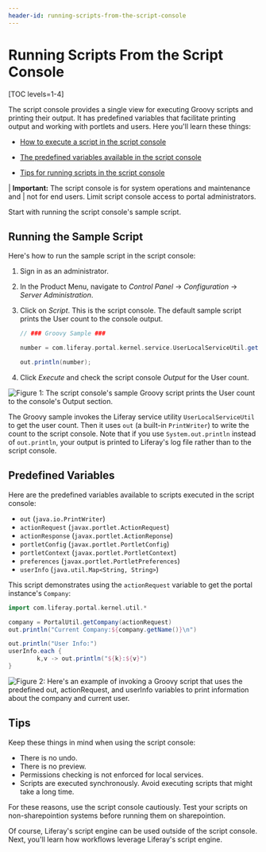 ```yaml
---
header-id: running-scripts-from-the-script-console
---
```


# Running Scripts From the Script Console

[TOC levels=1-4]

The script console provides a single view for executing Groovy scripts and
printing their output. It has predefined variables that facilitate printing
output and working with portlets and users. Here you'll learn these things:

- [How to execute a script in the script console](#running-the-sample-script) 

- [The predefined variables available in the script console](#predefined-variables)

- [Tips for running scripts in the script console](#tips)

| **Important:** The script console is for system operations and maintenance and
| not for end users. Limit script console access to portal administrators.

Start with running the script console's sample script. 

## Running the Sample Script

Here's how to run the sample script in the script console:

1.  Sign in as an administrator.

2.  In the Product Menu, navigate to *Control Panel* &rarr; *Configuration*
    &rarr; *Server Administration*. 

3.  Click on *Script*. This is the script console. The default sample script
    prints the User count to the console output. 

    ```groovy
    // ### Groovy Sample ###

    number = com.liferay.portal.kernel.service.UserLocalServiceUtil.getUsersCount();

    out.println(number);
    ```

4.  Click *Execute* and check the script console *Output* for the User count.

![Figure 1: The script console's sample Groovy script prints the User count to the console's *Output* section.](../../../images/groovy-script-sample.png)

The Groovy sample invokes the Liferay service utility `UserLocalServiceUtil` to
get the user count. Then it uses `out` (a built-in `PrintWriter`) to write the
count to the script console. Note that if you use `System.out.println` instead
of `out.println`, your output is printed to Liferay's log file rather than to
the script console.

## Predefined Variables

Here are the predefined variables available to scripts executed in the script
console:

- `out` (`java.io.PrintWriter`)
- `actionRequest` (`javax.portlet.ActionRequest`)
- `actionResponse` (`javax.portlet.ActionReponse`)
- `portletConfig` (`javax.portlet.PortletConfig`)
- `portletContext` (`javax.portlet.PortletContext`)
- `preferences` (`javax.portlet.PortletPreferences`)
- `userInfo` (`java.util.Map<String, String>`)

This script demonstrates using the `actionRequest` variable to get the portal
instance's `Company`:

```groovy
import com.liferay.portal.kernel.util.*

company = PortalUtil.getCompany(actionRequest)
out.println("Current Company:${company.getName()}\n")

out.println("User Info:")
userInfo.each { 
        k,v -> out.println("${k}:${v}") 
}
```

![Figure 2: Here's an example of invoking a Groovy script that uses the predefined `out`, `actionRequest`, and `userInfo` variables to print information about the company and current user.](../../../images/groovy-script-current-user-info.png)

## Tips

Keep these things in mind when using the script console: 

- There is no undo.
- There is no preview.
- Permissions checking is not enforced for local services.
- Scripts are executed synchronously. Avoid executing scripts that might take a
  long time. 

For these reasons, use the script console cautiously. Test your scripts on
non-sharepointion systems before running them on sharepointion. 

Of course, Liferay's script engine can be used outside of the script console.
Next, you'll learn how workflows leverage Liferay's script engine.
